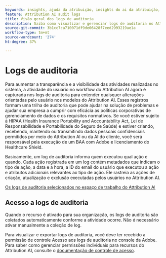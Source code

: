 ```yaml
---
keywords: insights, ajuda da atribuição, insights do ai da atribuição, serviço de consulta AAI, consultas de atribuição, pontuações de atribuição
feature: Attribution AI audit logs
title: Visão geral dos logs de auditoria
description: Saiba como visualizar e gerenciar logs de auditoria no Attribution AI.
source-git-commit: 3b1cc7ca710071df9de06428f7eed2993219ae1a
workflow-type: tm+mt
source-wordcount: '274'
ht-degree: 37%

---
```


# Logs de auditoria

Para aumentar a transparência e a visibilidade das atividades realizadas no sistema, a atividade do usuário no workflow do Attribution AI agora é capturada nos logs de auditoria para entender quaisquer alterações orientadas pelo usuário nos modelos do Attribution AI. Esses registros formam uma trilha de auditoria que pode ajudar na solução de problemas e ajudar sua empresa a cumprir com eficácia as políticas corporativas de gerenciamento de dados e os requisitos normativos.  Se você estiver sujeito à HIPAA (Health Insurance Portability and Accountability Act, Lei de Responsabilidade e Portabilidade do Seguro de Saúde) e estiver criando, recebendo, mantendo ou transmitindo dados pessoais confidenciais permitidos por meio do Attribution AI ou da AI do cliente, você será responsável pela execução de um BAA com Adobe e licenciamento do Healthcare Shield.

Basicamente, um log de auditoria informa quem executou qual ação e quando. Cada ação registrada em um log contém metadados que indicam o tipo de ação, a data e a hora, a ID do email do usuário que executou a ação e atributos adicionais relevantes ao tipo de ação. Ele rastreia as ações de criação, atualização e exclusão executadas pelos usuários no Attribution AI.

[Os logs de auditoria selecionados no espaço de trabalho do Attribution AI](../../attribution-ai/images/data-governance/audit-logs-cai.png)

## Acesso a logs de auditoria

Quando o recurso é ativado para sua organização, os logs de auditoria são coletados automaticamente conforme a atividade ocorre. Não é necessário ativar manualmente a coleção de log.

Para visualizar e exportar logs de auditoria, você deve ter recebido a permissão de controle Acesso aos logs de auditoria no console da Adobe. Para saber como gerenciar permissões individuais para recursos do Attribution AI, consulte o [documentação de controle de acesso](../../attribution-ai/access-controls.md).

